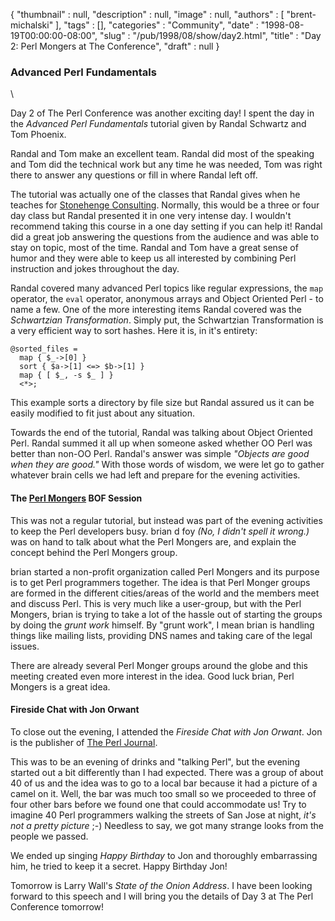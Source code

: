 {
   "thumbnail" : null,
   "description" : null,
   "image" : null,
   "authors" : [
      "brent-michalski"
   ],
   "tags" : [],
   "categories" : "Community",
   "date" : "1998-08-19T00:00:00-08:00",
   "slug" : "/pub/1998/08/show/day2.html",
   "title" : "Day 2: Perl Mongers at The Conference",
   "draft" : null
}



### Advanced Perl Fundamentals

\

Day 2 of The Perl Conference was another exciting day! I spent the day
in the *Advanced Perl Fundamentals* tutorial given by Randal Schwartz
and Tom Phoenix.

Randal and Tom make an excellent team. Randal did most of the speaking
and Tom did the technical work but any time he was needed, Tom was right
there to answer any questions or fill in where Randal left off.

The tutorial was actually one of the classes that Randal gives when he
teaches for [Stonehenge Consulting](http://www.stonehenge.com).
Normally, this would be a three or four day class but Randal presented
it in one very intense day. I wouldn't recommend taking this course in a
one day setting if you can help it! Randal did a great job answering the
questions from the audience and was able to stay on topic, most of the
time. Randal and Tom have a great sense of humor and they were able to
keep us all interested by combining Perl instruction and jokes
throughout the day.

Randal covered many advanced Perl topics like regular expressions, the
`map` operator, the `eval` operator, anonymous arrays and Object
Oriented Perl - to name a few. One of the more interesting items Randal
covered was the *Schwartzian Transformation*. Simply put, the
Schwartzian Transformation is a very efficient way to sort hashes. Here
it is, in it's entirety:

    @sorted_files =
      map { $_->[0] }
      sort { $a->[1] <=> $b->[1] }
      map { [ $_, -s $_ ] }
      <*>;

This example sorts a directory by file size but Randal assured us it can
be easily modified to fit just about any situation.

Towards the end of the tutorial, Randal was talking about Object
Oriented Perl. Randal summed it all up when someone asked whether OO
Perl was better than non-OO Perl. Randal's answer was simple *"Objects
are good when they are good."* With those words of wisdom, we were let
go to gather whatever brain cells we had left and prepare for the
evening activities.

#### The [Perl Mongers](http://www.pm.org) BOF Session

This was not a regular tutorial, but instead was part of the evening
activities to keep the Perl developers busy. brian d foy *(No, I didn't
spell it wrong.)* was on hand to talk about what the Perl Mongers are,
and explain the concept behind the Perl Mongers group.

brian started a non-profit organization called Perl Mongers and its
purpose is to get Perl programmers together. The idea is that Perl
Monger groups are formed in the different cities/areas of the world and
the members meet and discuss Perl. This is very much like a user-group,
but with the Perl Mongers, brian is trying to take a lot of the hassle
out of starting the groups by doing the *grunt work* himself. By "grunt
work", I mean brian is handling things like mailing lists, providing DNS
names and taking care of the legal issues.

There are already several Perl Monger groups around the globe and this
meeting created even more interest in the idea. Good luck brian, Perl
Mongers is a great idea.

#### Fireside Chat with Jon Orwant

To close out the evening, I attended the *Fireside Chat with Jon
Orwant*. Jon is the publisher of [The Perl Journal](http://www.tpj.com).

This was to be an evening of drinks and "talking Perl", but the evening
started out a bit differently than I had expected. There was a group of
about 40 of us and the idea was to go to a local bar because it had a
picture of a camel on it. Well, the bar was much too small so we
proceeded to three of four other bars before we found one that could
accommodate us! Try to imagine 40 Perl programmers walking the streets
of San Jose at night, *it's not a pretty picture* ;-) Needless to say,
we got many strange looks from the people we passed.

We ended up singing *Happy Birthday* to Jon and thoroughly embarrassing
him, he tried to keep it a secret. Happy Birthday Jon!

Tomorrow is Larry Wall's *State of the Onion Address*. I have been
looking forward to this speech and I will bring you the details of Day 3
at The Perl Conference tomorrow!
